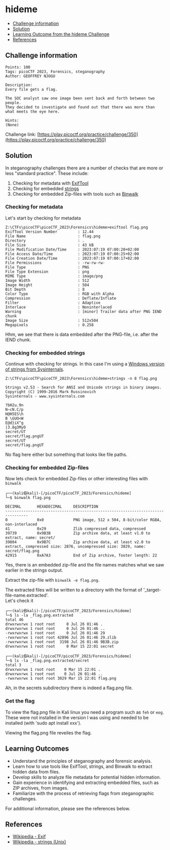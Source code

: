 # hideme

- [Challenge information](#challenge-information)
- [Solution](#solution)
- [Learning Outcome from the hideme Challenge](#learning-outcomes)
- [References](#references)

## Challenge information
```
Points: 100
Tags: picoCTF 2023, Forensics, steganography
Author: GEOFFREY NJOGU

Description:
Every file gets a flag.

The SOC analyst saw one image been sent back and forth between two people.  
They decided to investigate and found out that there was more than what meets the eye here.

Hints:
(None)
```
Challenge link: [https://play.picoctf.org/practice/challenge/350](https://play.picoctf.org/practice/challenge/350)

## Solution

In steganography challenges there are a number of checks that are more or less "standard practice". These include:
1. Checking for metadata with [ExifTool](https://exiftool.org/)
2. Checking for embedded [strings](https://en.wikipedia.org/wiki/Strings_(Unix))
3. Checking for embedded Zip-files with tools such as [Binwalk](https://github.com/ReFirmLabs/binwalk)

### Checking for metadata

Let's start by checking for metadata
```
Z:\CTFs\picoCTF\picoCTF_2023\Forensics\hideme>exiftool flag.png
ExifTool Version Number         : 12.44
File Name                       : flag.png
Directory                       : .
File Size                       : 43 kB
File Modification Date/Time     : 2023:07:19 07:00:20+02:00
File Access Date/Time           : 2023:07:19 07:00:25+02:00
File Creation Date/Time         : 2023:07:19 07:00:17+02:00
File Permissions                : -rw-rw-rw-
File Type                       : PNG
File Type Extension             : png
MIME Type                       : image/png
Image Width                     : 512
Image Height                    : 504
Bit Depth                       : 8
Color Type                      : RGB with Alpha
Compression                     : Deflate/Inflate
Filter                          : Adaptive
Interlace                       : Noninterlaced
Warning                         : [minor] Trailer data after PNG IEND chunk
Image Size                      : 512x504
Megapixels                      : 0.258
```

Hhm, we see that there is data embedded after the PNG-file, i.e. after the IEND chunk.

### Checking for embedded strings

Continue with checking for strings. In this case I'm using a [Windows version of strings from Sysinternals](https://learn.microsoft.com/en-us/sysinternals/downloads/strings).
```
Z:\CTFs\picoCTF\picoCTF_2023\Forensics\hideme>strings -n 8 flag.png

Strings v2.53 - Search for ANSI and Unicode strings in binary images.
Copyright (C) 1999-2016 Mark Russinovich
Sysinternals - www.sysinternals.com

?bH2u.9n
N~cN.C/p
H@H5ES\h
B \GUO<W
E@d}iX^g
|3.8g3MyO
secret/UT
secret/flag.pngUT
secret/UT
secret/flag.pngUT
```

No flag here either but something that looks like file paths.

### Checking for embedded Zip-files

Now lets check for embedded Zip-files or other interesting files with `binwalk`
```
┌──(kali㉿kali)-[/picoCTF/picoCTF_2023/Forensics/hideme]
└─$ binwalk flag.png              

DECIMAL       HEXADECIMAL     DESCRIPTION
--------------------------------------------------------------------------------
0             0x0             PNG image, 512 x 504, 8-bit/color RGBA, non-interlaced
41            0x29            Zlib compressed data, compressed
39739         0x9B3B          Zip archive data, at least v1.0 to extract, name: secret/
39804         0x9B7C          Zip archive data, at least v2.0 to extract, compressed size: 2876, uncompressed size: 3029, name: secret/flag.png
42915         0xA7A3          End of Zip archive, footer length: 22

```

Yes, there is an embedded zip-file and the file names matches what we saw earlier in the strings output.

Extract the zip-file with `binwalk -e flag.png`.

The extracted files will be written to a directory with the format of '_target-file-name.extracted'.  
Let's check it
```
┌──(kali㉿kali)-[/picoCTF/picoCTF_2023/Forensics/hideme]
└─$ ls -la _flag.png.extracted 
total 46
drwxrwxrwx 1 root root     0 Jul 26 01:46 .
drwxrwxrwx 1 root root     0 Jul 26 01:46 ..
-rwxrwxrwx 1 root root     0 Jul 26 01:46 29
-rwxrwxrwx 1 root root 42896 Jul 26 01:46 29.zlib
-rwxrwxrwx 1 root root  3198 Jul 26 01:46 9B3B.zip
drwxrwxrwx 1 root root     0 Mar 15 22:01 secret

┌──(kali㉿kali)-[/picoCTF/picoCTF_2023/Forensics/hideme]
└─$ ls -la _flag.png.extracted/secret 
total 3
drwxrwxrwx 1 root root    0 Mar 15 22:01 .
drwxrwxrwx 1 root root    0 Jul 26 01:46 ..
-rwxrwxrwx 1 root root 3029 Mar 15 22:01 flag.png
```

Ah, in the secrets subdirectory there is indeed a flag.png file. 

### Get the flag

To view the flag.png file in Kali linux you need a program such as `feh` or `eog`.
These were not installed in the version I was using and needed to be installed (with 'sudo apt install xxx').

Viewing the flag.png file reveiles the flag.

## Learning Outcomes

- Understand the principles of steganography and forensic analysis.
- Learn how to use tools like ExifTool, strings, and Binwalk to extract hidden data from files.
- Develop skills to analyze file metadata for potential hidden information.
- Gain experience in identifying and extracting embedded files, such as ZIP archives, from images.
- Familiarize with the process of retrieving flags from steganographic challenges.


For additional information, please see the references below.

## References

- [Wikipedia - Exif](https://en.wikipedia.org/wiki/Exif)
- [Wikipedia - strings (Unix)](https://en.wikipedia.org/wiki/Strings_(Unix))